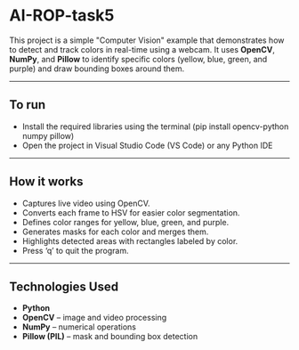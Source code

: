 # AI-ROP-task5
This project is a simple "Computer Vision" example that demonstrates how to detect and track colors in real-time using a webcam.
It uses **OpenCV**, **NumPy**, and **Pillow** to identify specific colors (yellow, blue, green, and purple) and draw bounding boxes around them.

---
 ## To run
  - Install the required libraries using the terminal
     (pip install opencv-python numpy pillow)
  - Open the project in Visual Studio Code (VS Code) or any Python IDE

---

##  How it works
- Captures live video using OpenCV.
- Converts each frame to HSV for easier color segmentation.
- Defines color ranges for yellow, blue, green, and purple.
- Generates masks for each color and merges them.
- Highlights detected areas with rectangles labeled by color.
- Press ‘q’ to quit the program.

---

## Technologies Used
- **Python**
- **OpenCV** – image and video processing  
- **NumPy** – numerical operations  
- **Pillow (PIL)** – mask and bounding box detection

 
